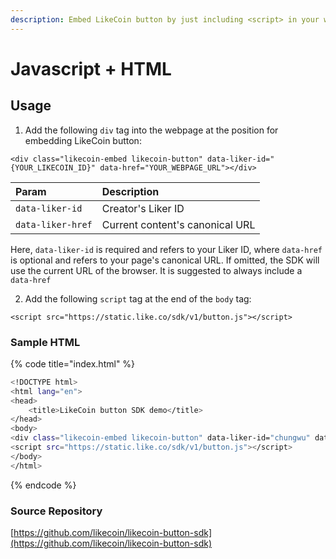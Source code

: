 ```yaml
---
description: Embed LikeCoin button by just including <script> in your website
---
```


# Javascript + HTML

## Usage

1. Add the following `div` tag into the webpage at the position for embedding LikeCoin button:

`<div class="likecoin-embed likecoin-button" data-liker-id="{YOUR_LIKECOIN_ID}" data-href="YOUR_WEBPAGE_URL"></div>`

| Param | Description |
| :--- | :--- |
| `data-liker-id` |  Creator's Liker ID |
| `data-liker-href` | Current content's canonical URL |

Here, `data-liker-id` is required and refers to your Liker ID, where `data-href` is optional and refers to your page's canonical URL. If omitted, the SDK will use the current URL of the browser. It is suggested to always include a `data-href`

2. Add the following `script` tag at the end of the `body` tag:

`<script src="https://static.like.co/sdk/v1/button.js"></script>`

### Sample HTML

{% code title="index.html" %}
```bash
<!DOCTYPE html>
<html lang="en">
<head>
    <title>LikeCoin button SDK demo</title>
</head>
<body>
<div class="likecoin-embed likecoin-button" data-liker-id="chungwu" data-href="https://docs.like.co/developer/likecoin-button/"></div>
<script src="https://static.like.co/sdk/v1/button.js"></script>
</body>
</html>

```
{% endcode %}

### Source Repository

[https://github.com/likecoin/likecoin-button-sdk](https://github.com/likecoin/likecoin-button-sdk)

